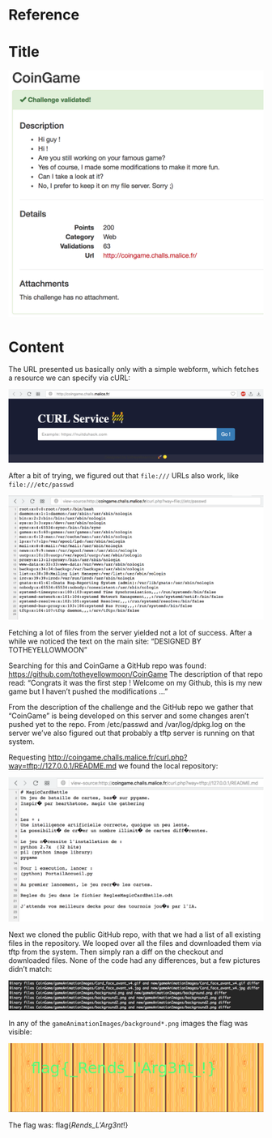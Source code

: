 # Reference

[//]: <> (文章所涉及到的技术点、WriteUp的链接)



# Title

[//]: <> (题目)

![](Resource/1_1.png)

# Content

[//]: <> (WriteUp内容)

The URL presented us basically only with a simple webform, which fetches a resource we can specify via cURL:

![](Resource/1_2.png)

After a bit of trying, we figured out that ```file:///``` URLs also work, like ```file:///etc/passwd```

![](Resource/1_3.png)

Fetching a lot of files from the server yielded not a lot of success. After a while we noticed the text on the main site: “DESIGNED BY TOTHEYELLOWMOON”

Searching for this and CoinGame a GitHub repo was found: https://github.com/totheyellowmoon/CoinGame
The description of that repo read: “Congrats it was the first step ! Welcome on my Github, this is my new game but I haven’t pushed the modifications …”

From the description of the challenge and the GitHub repo we gather that “CoinGame” is being developed on this server and some changes aren’t pushed yet to the repo.
From /etc/passwd and /var/log/dpkg.log on the server we’ve also figured out that probably a tftp server is running on that system.

Requesting http://coingame.challs.malice.fr/curl.php?way=tftp://127.0.0.1/README.md we found the local repository:

![](Resource/1_4.png)

Next we cloned the public GitHub repo, with that we had a list of all existing files in the repository. We looped over all the files and downloaded them via tftp from the system. Then simply ran a diff on the checkout and downloaded files. None of the code had any differences, but a few pictures didn’t match:

![](Resource/1_5.png)

In any of the ```gameAnimationImages/background*.png``` images the flag was visible:

![](Resource/1_6.png)

The flag was: flag{_Rends_L'Arg3nt_!}